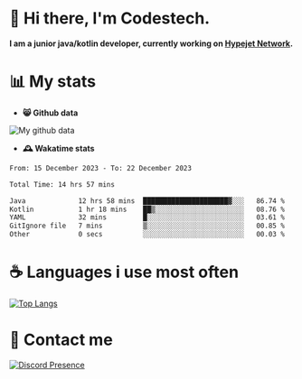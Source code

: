 # 👋 Hi there, I'm Codestech.
**I am a junior java/kotlin developer, currently working on [Hypejet Network](https://github.com/Hypejet).**

# 📊 My stats
- **😸 Github data**

![My github data](https://github-readme-stats.vercel.app/api?username=Codestech1&count_private=true&include_all_commits=true&theme=codeSTACKr)

- **🕰️ Wakatime stats**
<!--START_SECTION:waka-->

```txt
From: 15 December 2023 - To: 22 December 2023

Total Time: 14 hrs 57 mins

Java             12 hrs 58 mins  █████████████████████▓░░░   86.74 %
Kotlin           1 hr 18 mins    ██▒░░░░░░░░░░░░░░░░░░░░░░   08.76 %
YAML             32 mins         █░░░░░░░░░░░░░░░░░░░░░░░░   03.61 %
GitIgnore file   7 mins          ▒░░░░░░░░░░░░░░░░░░░░░░░░   00.85 %
Other            0 secs          ░░░░░░░░░░░░░░░░░░░░░░░░░   00.03 %
```

<!--END_SECTION:waka-->

# ☕ Languages i use most often
[![Top Langs](https://github-readme-stats.vercel.app/api/top-langs/?username=Codestech1&layout=compact&langs_count=8&exclude_repo=window5000.github.io&theme=codeSTACKr)](https://github.com/anuraghazra/github-readme-stats)

# 💬 Contact me
[![Discord Presence](https://lanyard.cnrad.dev/api/650718742157852740)](https://discord.com/users/650718742157852740)
</br>
